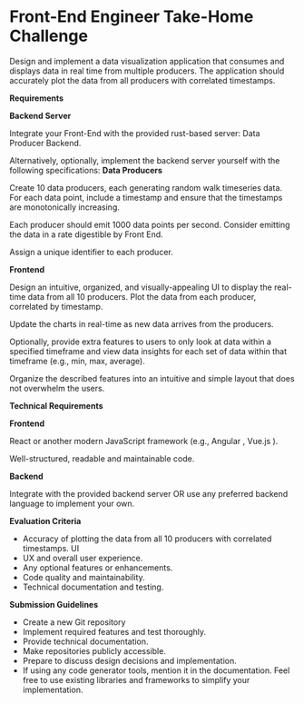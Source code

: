 # Front-End Engineer Take-Home Challenge

Design and implement a data visualization application that consumes and displays data in real time from multiple producers. The application should accurately plot the data from all producers with correlated timestamps.

**Requirements**

**Backend Server**

Integrate your Front-End with the provided rust-based server: Data Producer Backend.

Alternatively, optionally, implement the backend server yourself with the following specifications: **Data Producers**

Create 10 data producers, each generating random walk timeseries data. For each data point, include a timestamp and ensure that the timestamps are monotonically increasing.

Each producer should emit 1000 data points per second. Consider emitting the data in a rate digestible by Front End.

Assign a unique identifier to each producer.

**Frontend**

Design an intuitive, organized, and visually-appealing UI to display the real-time data from all 10 producers. Plot the data from each producer, correlated by timestamp.

Update the charts in real-time as new data arrives from the producers.

Optionally, provide extra features to users to only look at data within a specified timeframe and view data insights for each set of data within that timeframe (e.g., min, max, average).

Organize the described features into an intuitive and simple layout that does not overwhelm the users.

**Technical Requirements**

**Frontend**

React or another modern JavaScript framework (e.g., Angular , Vue.js ).

Well-structured, readable and maintainable code.

**Backend**

Integrate with the provided backend server OR use any preferred backend language to implement your own.

**Evaluation Criteria**

- Accuracy of plotting the data from all 10 producers with correlated timestamps. UI
- UX and overall user experience.
- Any optional features or enhancements.
- Code quality and maintainability.
- Technical documentation and testing.

**Submission Guidelines**

- Create a new Git repository
- Implement required features and test thoroughly.
- Provide technical documentation.
- Make repositories publicly accessible.
- Prepare to discuss design decisions and implementation.
- If using any code generator tools, mention it in the documentation. Feel free to use existing libraries and frameworks to simplify your implementation.
